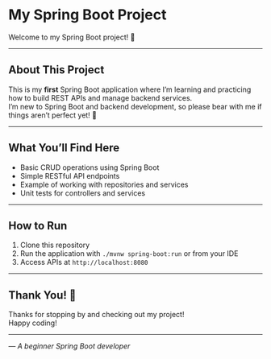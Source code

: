 # My Spring Boot Project

Welcome to my Spring Boot project! 👋

---

## About This Project

This is my **first** Spring Boot application where I’m learning and practicing how to build REST APIs and manage backend services.  
I’m new to Spring Boot and backend development, so please bear with me if things aren’t perfect yet! 🙏

---

## What You’ll Find Here

- Basic CRUD operations using Spring Boot  
- Simple RESTful API endpoints  
- Example of working with repositories and services  
- Unit tests for controllers and services  

---

## How to Run

1. Clone this repository  
2. Run the application with `./mvnw spring-boot:run` or from your IDE  
3. Access APIs at `http://localhost:8080`  

---

## Thank You! 💖

Thanks for stopping by and checking out my project!  
Happy coding!

---

*— A beginner Spring Boot developer*
